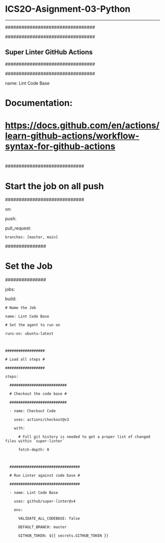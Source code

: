 # ICS2O-Asignment-03-Python
---

#################################

#################################

## Super Linter GitHub Actions ##

#################################

#################################

name: Lint Code Base



#

# Documentation:

# https://docs.github.com/en/actions/learn-github-actions/workflow-syntax-for-github-actions

#



#############################

# Start the job on all push #

#############################

on:

  push:

  pull_request:

    branches: [master, main]



###############

# Set the Job #

###############

jobs:

  build:

    # Name the Job

    name: Lint Code Base

    # Set the agent to run on

    runs-on: ubuntu-latest



    ##################

    # Load all steps #

    ##################

    steps:

      ##########################

      # Checkout the code base #

      ##########################

      - name: Checkout Code

        uses: actions/checkout@v3

        with:

          # Full git history is needed to get a proper list of changed files within `super-linter`

          fetch-depth: 0



      ################################

      # Run Linter against code base #

      ################################

      - name: Lint Code Base

        uses: github/super-linter@v4

        env:

          VALIDATE_ALL_CODEBASE: false

          DEFAULT_BRANCH: master

          GITHUB_TOKEN: ${{ secrets.GITHUB_TOKEN }}
